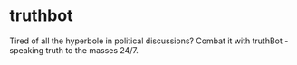 # truthbot
Tired of all the hyperbole in political discussions?  Combat it with truthBot - speaking truth to the masses 24/7.

